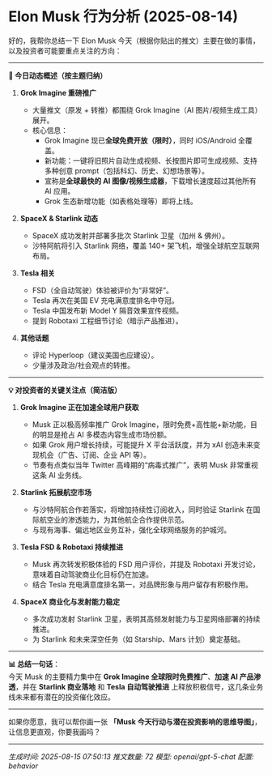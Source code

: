 # Elon Musk 行为分析 (2025-08-14)

好的，我帮你总结一下 Elon Musk 今天（根据你贴出的推文）主要在做的事情，以及投资者可能要重点关注的方向：  

---

**📌 今日动态概述（按主题归纳）**

1. **Grok Imagine 重磅推广**  
   - 大量推文（原发 + 转推）都围绕 Grok Imagine（AI 图片/视频生成工具）展开。  
   - 核心信息：  
     - Grok Imagine 现已**全球免费开放（限时）**，同时 iOS/Android 全覆盖。  
     - 新功能：一键将旧照片自动生成视频、长按图片即可生成视频、支持多种创意 prompt（包括科幻、历史、幻想场景等）。  
     - 宣称是**全球最快的 AI 图像/视频生成器**，下载增长速度超过其他所有 AI 应用。  
     - Grok 生态新增功能（如表格处理等）即将上线。  

2. **SpaceX & Starlink 动态**  
   - SpaceX 成功发射并部署多批次 Starlink 卫星（加州 & 佛州）。  
   - 沙特阿航将引入 Starlink 网络，覆盖 140+ 架飞机，增强全球航空互联网布局。  

3. **Tesla 相关**  
   - FSD（全自动驾驶）体验被评价为“非常好”。  
   - Tesla 再次在美国 EV 充电满意度排名中夺冠。  
   - Tesla 中国发布新 Model Y 隔音效果宣传视频。  
   - 提到 Robotaxi 工程细节讨论（暗示产品推进）。  

4. **其他话题**  
   - 评论 Hyperloop（建议美国也应建设）。  
   - 少量涉及政治/社会观点的转推。  

---

**💡 对投资者的关键关注点（简洁版）**

1. **Grok Imagine 正在加速全球用户获取**
   - Musk 正以极高频率推广 Grok Imagine，限时免费+高性能+新功能，目的明显是抢占 AI 多模态内容生成市场份额。  
   - 如果 Grok 用户增长持续，可能提升 X 平台活跃度，并为 xAI 创造未来变现机会（广告、订阅、企业 API 等）。  
   - 节奏有点类似当年 Twitter 高峰期的“病毒式推广”，表明 Musk 非常重视这条 AI 业务线。  

2. **Starlink 拓展航空市场**
   - 与沙特阿航合作若落实，将增加持续性订阅收入，同时验证 Starlink 在国际航空业的渗透能力，为其他航企合作提供示范。  
   - 与现有海事、偏远地区业务互补，强化全球网络服务的护城河。  

3. **Tesla FSD & Robotaxi 持续推进**
   - Musk 再次转发积极体验的 FSD 用户评价，并提及 Robotaxi 开发讨论，意味着自动驾驶商业化目标仍在加速。  
   - 结合 Tesla 充电满意度排名第一，对品牌形象与用户留存有积极作用。  

4. **SpaceX 商业化与发射能力稳定**
   - 多次成功发射 Starlink 卫星，表明其高频发射能力与卫星网络部署的持续推进。  
   - 为 Starlink 和未来深空任务（如 Starship、Mars 计划）奠定基础。  

---

**📊 总结一句话**：  
今天 Musk 的主要精力集中在 **Grok Imagine 全球限时免费推广**、**加速 AI 产品渗透**，并在 **Starlink 商业落地** 和 **Tesla 自动驾驶推进** 上释放积极信号，这几条业务线未来都有潜在的投资催化效应。

---

如果你愿意，我可以帮你画一张 **「Musk 今天行动与潜在投资影响的思维导图」**，让信息更直观，你要我画吗？

---
*生成时间: 2025-08-15 07:50:13*
*推文数量: 72*
*模型: openai/gpt-5-chat*
*配置: behavior*
